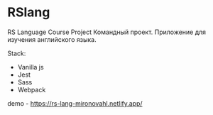 # RSlang
RS Language Course Project
Командный проект. Приложение для изучения английского языка.

Stack:
- Vanilla js
- Jest
- Sass
- Webpack

demo - https://rs-lang-mironovahl.netlify.app/
